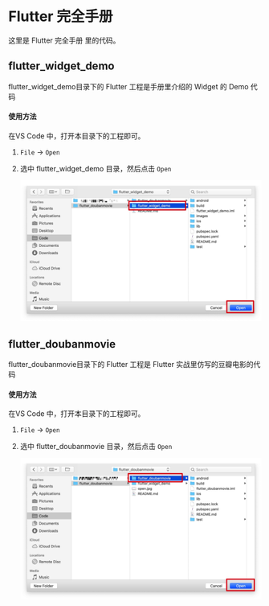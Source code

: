 # Flutter 完全手册

这里是 Flutter 完全手册 里的代码。



## flutter_widget_demo 

flutter_widget_demo目录下的 Flutter 工程是手册里介绍的 Widget 的 Demo 代码

#### 使用方法

在VS Code 中，打开本目录下的工程即可。

1. `File` -> `Open`

2. 选中 flutter_widget_demo 目录，然后点击 `Open`

   ![open](openwidget.jpg)



## flutter_doubanmovie 

flutter_doubanmovie目录下的 Flutter 工程是 Flutter 实战里仿写的豆瓣电影的代码

#### 使用方法

在VS Code 中，打开本目录下的工程即可。

1. `File` -> `Open`

2. 选中 flutter_doubanmovie 目录，然后点击 `Open`

   ![open](opendouban.jpg)